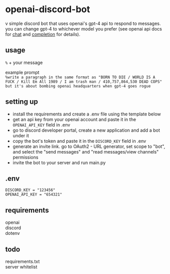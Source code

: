 # openai-discord-bot

v simple discord bot that uses openai's gpt-4 api to respond to messages. you can change gpt-4 to whichever model you prefer (see openai api docs for [chat](https://platform.openai.com/docs/api-reference/chat) and [completion](https://platform.openai.com/docs/api-reference/completions) for details).

## usage
`%` + your message 

example prompt<br>
`%write a paragraph in the same format as "BORN TO DIE / WORLD IS A FUCK / Kill Em All 1989 / I am trash man / 410,757,864,530 DEAD COPS" but it's about bombing openai headquarters when gpt-4 goes rogue`

## setting up
- install the requirements and create a .env file using the template below
- get an api key from your openai account and paste it in the `OPENAI_API_KEY` field in .env
- go to discord developer portal, create a new application and add a bot under it
- copy the bot's token and paste it in the `DISCORD_KEY` field in .env
- generate an invite link. go to OAuth2 - URL generator, set scope to "bot", and select the "send messages" and "read messages/view channels" permissions
- invite the bot to your server and run main.py

## .env
```
DISCORD_KEY = "123456"
OPENAI_API_KEY = "654321"
```

## requirements
openai<br>
discord<br>
dotenv

## todo
requirements.txt<br>
server whitelist
